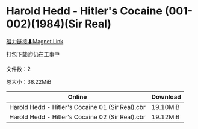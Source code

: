 # Harold Hedd - Hitler's Cocaine (001-002)(1984)(Sir Real)

[磁力链接⬇Magnet Link](magnet:?xt=urn:btih:ea8397d2cf2fbb30f53c974f19c61afcf725ee1f&dn=Harold%20Hedd%20-%20Hitler%27s%20Cocaine%20%28001-002%29%281984%29%28Sir%20Real%29)

打包下载📦仍在工事中

文件数：2

总大小：38.22MiB

Online | Download
--- | ---
Harold Hedd - Hitler's Cocaine 01 (Sir Real).cbr | 19.10MiB
Harold Hedd - Hitler's Cocaine 02 (Sir Real).cbr | 19.12MiB